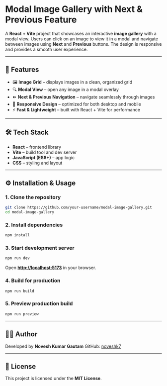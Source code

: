 # Modal Image Gallery with Next & Previous Feature

A **React + Vite** project that showcases an interactive **image gallery** with a modal view. Users can click on an image to view it in a modal and navigate between images using **Next** and **Previous** buttons. The design is responsive and provides a smooth user experience.

---

## 🚀 Features

* 🖼️ **Image Grid** – displays images in a clean, organized grid
* 🔍 **Modal View** – open any image in a modal overlay
* ⏩ **Next & Previous Navigation** – navigate seamlessly through images
* 📱 **Responsive Design** – optimized for both desktop and mobile
* ⚡ **Fast & Lightweight** – built with React + Vite for performance

---

## 🛠️ Tech Stack

* **React** – frontend library
* **Vite** – build tool and dev server
* **JavaScript (ES6+)** – app logic
* **CSS** – styling and layout

---

## ⚙️ Installation & Usage

### 1. Clone the repository

```bash
git clone https://github.com/your-username/modal-image-gallery.git
cd modal-image-gallery
```

### 2. Install dependencies

```bash
npm install
```

### 3. Start development server

```bash
npm run dev
```

Open **[http://localhost:5173](http://localhost:5173)** in your browser.

### 4. Build for production

```bash
npm run build
```

### 5. Preview production build

```bash
npm run preview
```

---

## 👨‍💻 Author

Developed by **Novesh Kumar Gautam** 
GitHub: [noveshk7](https://github.com/noveshk7)

---

## 📄 License

This project is licensed under the **MIT License**.
